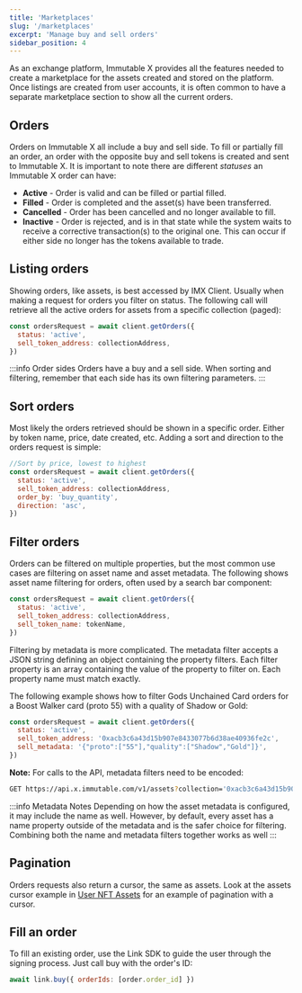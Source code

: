 ```yaml
---
title: 'Marketplaces'
slug: '/marketplaces'
excerpt: 'Manage buy and sell orders'
sidebar_position: 4
---
```


As an exchange platform, Immutable X provides all the features needed to create a marketplace for the assets created and stored on the platform. Once listings are created from user accounts, it is often common to have a separate marketplace section to show all the current orders.

## Orders

Orders on Immutable X all include a buy and sell side. To fill or partially fill an order, an order with the opposite buy and sell tokens is created and sent to Immutable X. It is important to note there are different _statuses_ an Immutable X order can have:

- **Active** - Order is valid and can be filled or partial filled.
- **Filled** - Order is completed and the asset(s) have been transferred.
- **Cancelled** - Order has been cancelled and no longer available to fill.
- **Inactive** - Order is rejected, and is in that state while the system waits to receive a corrective transaction(s) to the original one. This can occur if either side no longer has the tokens available to trade.

## Listing orders

Showing orders, like assets, is best accessed by IMX Client. Usually when making a request for orders you filter on status. The following call will retrieve all the active orders for assets from a specific collection (paged):

```javascript
const ordersRequest = await client.getOrders({
  status: 'active',
  sell_token_address: collectionAddress,
})
```

:::info Order sides
Orders have a buy and a sell side. When sorting and filtering, remember that each side has its own filtering parameters.
:::

## Sort orders

Most likely the orders retrieved should be shown in a specific order. Either by token name, price, date created, etc. Adding a sort and direction to the orders request is simple:

```javascript
//Sort by price, lowest to highest
const ordersRequest = await client.getOrders({
  status: 'active',
  sell_token_address: collectionAddress,
  order_by: 'buy_quantity',
  direction: 'asc',
})
```

## Filter orders

Orders can be filtered on multiple properties, but the most common use cases are filtering on asset name and asset metadata. The following shows asset name filtering for orders, often used by a search bar component:

```javascript
const ordersRequest = await client.getOrders({
  status: 'active',
  sell_token_address: collectionAddress,
  sell_token_name: tokenName,
})
```

Filtering by metadata is more complicated. The metadata filter accepts a JSON string defining an object containing the property filters. Each filter property is an array containing the value of the property to filter on. Each property name must match exactly.

The following example shows how to filter Gods Unchained Card orders for a Boost Walker card (proto 55) with a quality of Shadow or Gold:

```javascript
const ordersRequest = await client.getOrders({
  status: 'active',
  sell_token_address: '0xacb3c6a43d15b907e8433077b6d38ae40936fe2c',
  sell_metadata: '{"proto":["55"],"quality":["Shadow","Gold"]}',
})
```

**Note:** For calls to the API, metadata filters need to be encoded:

```bash
GET https://api.x.immutable.com/v1/assets?collection='0xacb3c6a43d15b907e8433077b6d38ae40936fe2c'&metadata=%7B%22proto%22%3A%5B%2255%22%5D%2C%22quality%22%3A%5B%22Shadow%22%2C%22Gold%22%5D%7D
```

:::info Metadata Notes
Depending on how the asset metadata is configured, it may include the name as well. However, by default, every asset has a name property outside of the metadata and is the safer choice for filtering. Combining both the name and metadata filters together works as well
:::

## Pagination

Orders requests also return a cursor, the same as assets. Look at the assets cursor example in [User NFT Assets](./personal-inventory.md#user-nft-assets) for an example of pagination with a cursor.

## Fill an order

To fill an existing order, use the Link SDK to guide the user through the signing process. Just call buy with the order's ID:

```javascript
await link.buy({ orderIds: [order.order_id] })
```
